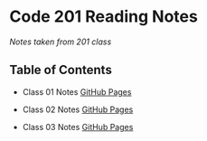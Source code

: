# Code 201 Reading Notes

*Notes taken from 201 class*

## Table of Contents

* Class 01 Notes [GitHub Pages](https://github.com/Rahzae/Rahzae.201notes.github.io/blob/922b82730546c8da6784511cd2aae651a60fde17/Class01.md)

* Class 02 Notes [GitHub Pages](https://github.com/Rahzae/Rahzae.201notes.github.io/blob/5a317675a790160245d5c8bf53d16f84ae2d7796/Class-02.md)

* Class 03 Notes [GitHub Pages](https://github.com/Rahzae/Rahzae.201notes.github.io/blob/1d7e9bfd946797337220a184892a7795d01186e5/Class03.md)

